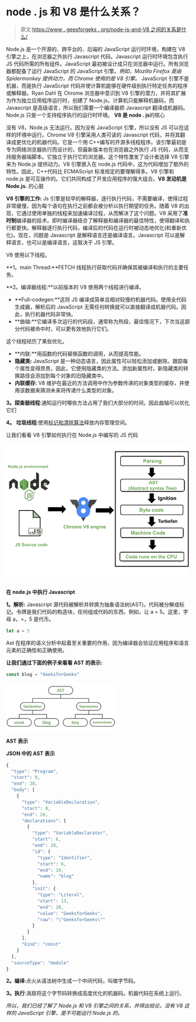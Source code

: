 # node . js 和 V8 是什么关系？

> 原文:[https://www . geesforgeks . org/node-js-and-V8 之间的关系是什么/](https://www.geeksforgeeks.org/what-is-the-relationship-between-node-js-and-v8/)

Node.js 是一个开源的、跨平台的、后端的 JavaScript 运行时环境，构建在 V8 引擎之上，在浏览器之外执行 Javascript 代码。Javascript 运行时环境包含执行 JS 代码所需的所有组件。JavaScript 最初被设计成只在浏览器中运行。所有浏览器都配备了运行 JavaScript 的 JavaScript 引擎。*例如，Mozilla Firefox 是由 Spidermonkey 提供动力，而 Chrome 使用的是 V8 引擎。* JavaScript 引擎不是机器，而是执行 JavaScript 代码并使计算机能够在硬件级别执行特定任务的程序或解释器。Ryan Dahl 在 Chrome 浏览器中意识到 V8 引擎的潜力，并将其扩展为作为独立应用程序运行时，创建了 Node.js。计算机只能解释机器码，而 Javascript 是高级语言，所以我们需要一个编译器把 Javascript 翻译成机器码。Node.js 只是一个支持程序执行的运行时环境。 **V8 是 node . js**的核心

没有 V8，Node.js 无法运行。因为没有 JavaScript 引擎，所以没有 JS 可以在这样的环境中运行。Chrome V8 引擎采用人类可读的 Javascript 代码，并将其翻译成更优化的机器代码。它是一个用 C++编写的开源多线程程序。该引擎最初是专为网络浏览器执行而设计的，但最新版本也在浏览器之外执行 JS 代码，从而支持服务器端脚本。它独立于执行它的浏览器。这个特性激发了设计者选择 V8 引擎来为 Node.js 提供动力。V8 引擎嵌入在 node.js 代码中，这为代码增加了额外的特性。因此，C++代码比 ECMAScript 标准规定的要理解得多。V8 引擎和 node.js 是可互操作的。它们共同构成了开发应用程序的强大组合。**V8 发动机是 Node.js.** 的心脏

**V8 引擎的工作:** Js 引擎是较早的解释器，逐行执行代码，不需要编译，使得过程非常缓慢，因为每个语句在执行之前都会被分析以执行期望的任务。随着 V8 的出现，它通过使用单独的线程来加速编译过程，从而解决了这个问题。V8 采用了**准时制**编译器的技术。即时编译器结合了解释器和编译器的最佳特性，使得翻译和执行都更快。解释器逐行执行代码，编译后的代码在运行时被动态地优化(和重新优化)。现在，问题是 Javascript 是解释语言还是编译语言。Javascript 可以是解释语言，也可以是编译语言，这取决于 JS 引擎。

V8 使用以下线程。

**1。main Thread:**FETCH 线程执行获取代码并确保其被编译和执行的主要任务。

**2。编译器线程:**以前版本的 V8 使用两个线程进行编译。

*   **Full-codegen:**这将 JS 编译成简单且相对较慢的机器代码。使用全代码生成器，解析后的 JavaScript 无需任何转换就可以直接翻译成机器代码。因此，执行机器代码非常快。
*   **曲轴:**它编译多次运行的代码段，通常称为热段，最佳情况下，下次当这部分代码被命中时，可以更有效地执行它们。

这个线程经历了某些优化。

*   **内联:**用函数的代码替换函数的调用，从而提高性能。
*   **隐藏类:** JavaScript 是一种动态语言，因此属性可以轻松添加或删除。跟踪每个属性变得昂贵，因此，它使用隐藏类的方法。添加新属性时，新隐藏类的转换路径会添加到每个对象的旧隐藏类中。
*   **内联缓存:** V8 维护在最近的方法调用中作为参数传递的对象类型的缓存，并使用该数据来猜测未来将传递什么类型的对象。

**3。探查器线程**:通知运行时哪些方法占用了我们大部分的时间，因此曲轴可以优化它们

**4。** **垃圾线程**:使用[标记和清除算法](https://www.geeksforgeeks.org/mark-and-sweep-garbage-collection-algorithm/)释放内存管理空间。

让我们看看 V8 引擎如何执行在 Node.js 中编写的 JS 代码

![](img/60f4f13e43d65c5dabd80e0732a877a1.png)

**在 node.js 中执行 Javascript**

**1。解析:** Javascript 源代码被解析并转换为抽象语法树(AST)。代码被分解成标记。令牌是我们代码的构造块，任何组成代码的东西。例如，让 a = 5。这里，字母 a，=，5 是代币。

```js
let a = 5 
```

Ast 在程序的语义分析中起着至关重要的作用，因为编译器会验证应用程序和语言元素的正确性和正确使用。

**让我们通过下面的例子来看看 AST 的表示:**

```js
const blog = "GeeksforGeeks"
```

![](img/242eb02cab8c1e7af085207f87d19482.png)

**AST 表示**

**JSON 中的 AST 表示**

```js
{
  "type": "Program",
  "start": 0,
  "end": 28,
  "body": [
    {
      "type": "VariableDeclaration",
      "start": 0,
      "end": 28,
      "declarations": [
        {
          "type": "VariableDeclarator",
          "start": 6,
          "end": 28,
          "id": {
            "type": "Identifier",
            "start": 6,
            "end": 10,
            "name": "blog"
          },
          "init": {
            "type": "Literal",
            "start": 13,
            "end": 28,
            "value": "GeeksforGeeks",
            "raw": "\"GeeksforGeeks\""
          }
        }
      ],
      "kind": "const"
    }
  ],
  "sourceType": "module"
}
```

**2。编译**:点火从语法树中生成一个中间代码，叫做字节码。

**3。执行**:涡扇将这个字节码转换成高度优化的机器码。机器代码在系统上运行。

*所以，我们已经了解了 Node.js 和 V8 引擎之间的关系，并得出结论，没有 V8 这样的 JavaScript 引擎，是不可能运行 Node.js 的。*